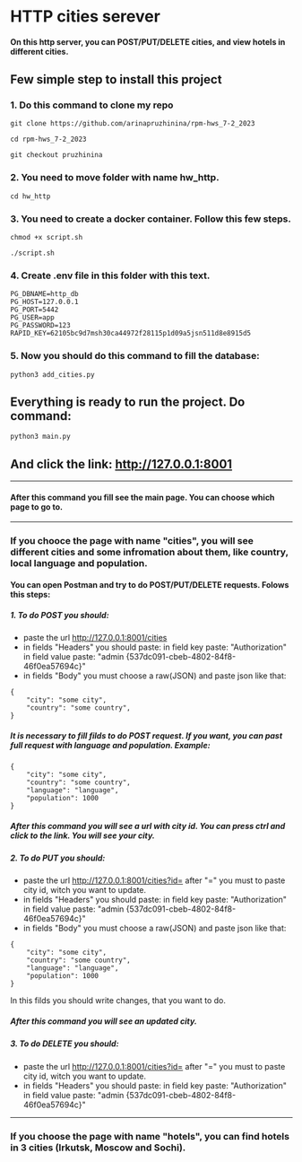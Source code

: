 # HTTP cities serever
#### On this http server, you can POST/PUT/DELETE cities, and view hotels in different cities.

## Few simple step to install this project

### 1. Do this command to clone my repo

```
git clone https://github.com/arinapruzhinina/rpm-hws_7-2_2023
```
```
cd rpm-hws_7-2_2023
```
```
git checkout pruzhinina
```
### 2. You need to move folder with name hw_http.

```
cd hw_http
```

### 3. You need to create a docker container. Follow this few steps.

```
chmod +x script.sh
```
```
./script.sh
```
### 4. Create .env file in this folder with this text.
```
PG_DBNAME=http_db
PG_HOST=127.0.0.1
PG_PORT=5442
PG_USER=app
PG_PASSWORD=123
RAPID_KEY=62105bc9d7msh30ca44972f28115p1d09a5jsn511d8e8915d5
```
### 5. __Now you should do this command to fill the database:__

```
python3 add_cities.py
```

## Everything is ready to run the project. Do command:
```
python3 main.py
```
## And click the link: http://127.0.0.1:8001

---
#### After this command you fill see the main page. You can choose which page to go to. 
---
### If you chooce the page with name "cities", you will see different cities and some infromation about them, like country, local language and population. 

#### You can open Postman and try to do POST/PUT/DELETE requests. Folows this steps:

##### 1. To do POST you should:
* paste the url http://127.0.0.1:8001/cities
* in fields "Headers" you should paste:
in field key paste: "Authorization"
in field value paste: "admin {537dc091-cbeb-4802-84f8-46f0ea57694c}"
* in fields "Body" you must choose a raw(JSON) and paste json like that:
```
{
    "city": "some city", 
    "country": "some country",   
}
```
##### It is necessary to fill filds to do POST request. If you want, you can  past full request with language and population. Example:
```
{
    "city": "some city", 
    "country": "some country", 
    "language": "language",
    "population": 1000   
}

```
##### After this command you will see a url with city id. You can press ctrl and click to the link. You will see your city.
 
 ##### 2. To do PUT you should:
* paste the url http://127.0.0.1:8001/cities?id=
after "=" you must to paste city id, witch you want to update.
* in fields "Headers" you should paste:
in field key paste: "Authorization"
in field value paste: "admin {537dc091-cbeb-4802-84f8-46f0ea57694c}"
* in fields "Body" you must choose a raw(JSON) and paste json like that:
```
{
    "city": "some city", 
    "country": "some country", 
    "language": "language",
    "population": 1000   
}
```
In this filds you should write changes, that you want to do.
##### After this command you will see an updated city.

##### 3. To do DELETE you should:
* paste the url http://127.0.0.1:8001/cities?id=
after "=" you must to paste city id, witch you want to update.
* in fields "Headers" you should paste:
in field key paste: "Authorization"
in field value paste: "admin {537dc091-cbeb-4802-84f8-46f0ea57694c}"
---
### If you choose the page with name "hotels", you can find hotels in 3 cities (Irkutsk, Moscow and Sochi).
